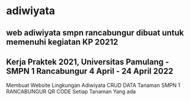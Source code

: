 # adiwiyata
web adiwiyata smpn rancabungur
dibuat untuk memenuhi kegiatan KP 20212
-
Kerja Praktek 2021, Universitas Pamulang - SMPN 1 Rancabungur
4 April - 24 April 2022
-
Membuat Website Lingkungan Adiwiyata
CRUD DATA Tanaman SMPN 1 RANCABUNGUR
QR CODE Setiap Tanaman Yang ada
